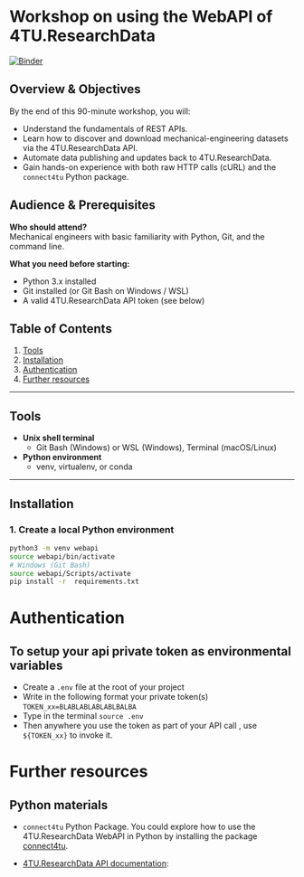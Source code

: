 # Workshop on using the WebAPI of 4TU.ResearchData

[![Binder](https://mybinder.org/badge_logo.svg)](https://mybinder.org/v2/gh/leilaicruz/WebAPI-TUD_ME-workshop/HEAD?urlpath=%2Fdoc%2Ftree%2FLesson_development%2Fwebapi_4TU_workshop.ipynb)

## Overview & Objectives

By the end of this 90-minute workshop, you will:
- Understand the fundamentals of REST APIs.
- Learn how to discover and download mechanical-engineering datasets via the 4TU.ResearchData API.
- Automate data publishing and updates back to 4TU.ResearchData.
- Gain hands-on experience with both raw HTTP calls (cURL) and the `connect4tu` Python package.

## Audience & Prerequisites

**Who should attend?**  
Mechanical engineers with basic familiarity with Python, Git, and the command line.

**What you need before starting:**  
- Python 3.x installed  
- Git installed (or Git Bash on Windows / WSL)  
- A valid 4TU.ResearchData API token (see below)

## Table of Contents

1. [Tools](#tools)  
2. [Installation](#installation)  
3. [Authentication](#authentication)  
6. [Further resources](#further-reading--resources)

---

## Tools

- **Unix shell terminal**  
  - Git Bash (Windows) or WSL (Windows), Terminal (macOS/Linux)
- **Python environment**  
  - venv, virtualenv, or conda

---

## Installation

### 1. Create a local Python environment

```bash
python3 -m venv webapi
source webapi/bin/activate
# Windows (Git Bash)
source webapi/Scripts/activate
pip install -r  requirements.txt


``` 


# Authentication
## To setup your api private token as environmental variables

- Create a `.env` file at the root of your project
- Write in the following format your private token(s) 
`TOKEN_xx=BLABLABLABLABLBALBA`
- Type in the terminal `source .env`
- Then anywhere you use the token as part of your API call , use `${TOKEN_xx}` to invoke it. 

# Further resources

## Python materials 

- `connect4tu` Python Package. You could explore how to use the 4TU.ResearchData WebAPI in Python by installing the package [connect4tu](https://github.com/leilaicruz/connect4tu). 


- [4TU.ResearchData API documentation](djehuty.4tu.nl): 

